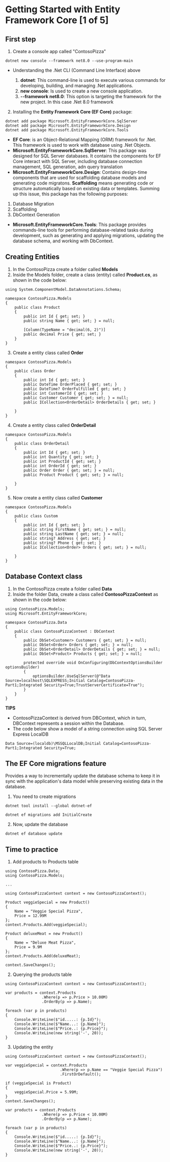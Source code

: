 # Getting Started with Entity Framework Core [1 of 5]

## First step

1. Create a console app called "ContosoPizza"

```
dotnet new console --framework net8.0 --use-program-main
```

* Understanding the .Net CLI (Command Line Interface) above

    1. **dotnet**: This command-line is used to execute various commands for developing, building, and managing .Net applications.
    2. **new console**: Is used to create a new console application.
    3. **--framework net8.0**: This option is targeting the framework for the new project. In this case .Net 8.0 framework

2. Installing the **Entity Framework Core (EF Core)** package:

```
dotnet add package Microsoft.EntityFrameworkCore.SqlServer
dotnet add package Microsoft.EntityFrameworkCore.Design
dotnet add package Microsoft.EntityFrameworkCore.Tools
```

* **EF Core**: is an Object-Relational Mapping (ORM) framework for .Net. This framework  is used to work with database using .Net Objects.
* **Microsoft.EntityFrameworkCore.SqlServer**: This package was designed for SQL Server databases. It contains the components for EF Core interact with SQL Server, including database connection management, SQL generation, adn query translation
* **Microsoft.EntityFrameworkCore.Design**: Contains design-time components that are used for scaffolding database models and generating code migratons. **Scaffolding** means generating code or structure automatically based on existing data or templates. Summing up this issue, this package has the following purposes:

1. Database Migration
2. Scaffolding
3. DbContext Generation

* **Microsoft.EntityFrameworkCore.Tools**: This package provides commands-line tools for performing database-related tasks during development, such as generating and applying migrations, updating the database schema, and working with DbContext.


## Creating Entities

1. In the ContosoPizza create a folder called **Models**
2. Inside the Models folder, create a class (entity) called **Product.cs**, as shown in the code below:

```
using System.ComponentModel.DataAnnotations.Schema;

namespace ContosoPizza.Models
{
    public class Product
    {
        public int Id { get; set; }
        public string Name { get; set; } = null;

        [Column(TypeName = "decimal(6, 2)")]
        public decimal Price { get; set; }
    }    
}
```

3. Create a entity class called **Order**

```
namespace ContosoPizza.Models
{
    public class Order
    {
        public int Id { get; set; }
        public DateTime OrderPlaced { get; set; }
        public DateTime? OrderFulfilled { get; set; }
        public int CustomerId { get; set; }
        public Customer Customer { get; set; } = null;
        public ICollection<OrderDetail> OrderDetails { get; set; }

    }
}
```

4. Create a entity class called **OrderDetail**

```
namespace ContosoPizza.Models
{
    public class OrderDetail
    {
        public int Id { get; set; }
        public int Quantity { get; set; }
        public int ProductId { get; set; }
        public int OrderId { get; set; }
        public Order Order { get; set; } = null;
        public Product Product { get; set; } = null;

    }
}
```

5. Now create a entity class called **Customer**

```
namespace ContosoPizza.Models
{
    public class Custom
    {
        public int Id { get; set; }
        public string FirstName { get; set; } = null;
        public string LastName { get; set; } = null;
        public string? Address { get; set; }
        public string? Phone { get; set; }
        public ICollection<Order> Orders { get; set; } = null;

    }
}
```

## Database Context class

1. In the ContosoPizza create a folder called **Data**
2. Inside the folder Data, create a class called **ContosoPizzaContext** as shown in the code below:

```
using ContosoPizza.Models;
using Microsoft.EntityFrameworkCore;

namespace ContosoPizza.Data
{
    public class ContosoPizzaContext : DbContext
    {
        public DbSet<Customer> Customers { get; set; } = null;
        public DbSet<Order> Orders { get; set; } = null;
        public DbSet<OrderDetail> OrderDetails { get; set; } = null;
        public DbSet<Product> Products { get; set; } = null;

        protected override void OnConfiguring(DbContextOptionsBuilder optionsBuilder)
        {
            optionsBuilder.UseSqlServer(@"Data Source=localhost\SQLEXPRESS;Initial Catalog=ContosoPizza-Part1;Integrated Security=True;TrustServerCertificate=True");
        }
    }
}
```

**TIPS** 

* ContosoPizzaContext is derived from DBContext, which in turn, DBContext represents a session within the Database.
* The code below show a model of a string connection using SQL Server Express LocalDB

```
Data Source=(localdb)\MSSQLLocalDB;Initial Catalog=ContosoPizza-Part1;Integrated Security=True;
```

## The EF Core migrations feature

Provides a way to incrementally update the database schema to keep it in sync with the application's data model while preserving existing data in the database.

1. You need to create migrations

```
dotnet tool install --global dotnet-ef

dotnet ef migrations add InitialCreate
```

2. Now, update the database

```
dotnet ef database update
```

## Time to practice

1. Add products to Products table
```
using ContosoPizza.Data;
using ContosoPizza.Models;

...

using ContosoPizzaContext context = new ContosoPizzaContext();

Product veggieSpecial = new Product()
{
    Name = "Veggie Special Pizza",
    Price = 12.99M
};
context.Products.Add(veggieSpecial);

Product deluxeMeat = new Product()
{
    Name = "Deluxe Meat Pizza",
    Price = 9.9M
};
context.Products.Add(deluxeMeat);

context.SaveChanges();
```

2. Querying the products table

```
using ContosoPizzaContext context = new ContosoPizzaContext();

var products = context.Products
                .Where(p => p.Price > 10.00M)
                .OrderBy(p => p.Name);

foreach (var p in products)
{
    Console.WriteLine($"id.....: {p.Id}");
    Console.WriteLine($"Name...: {p.Name}");
    Console.WriteLine($"Price..: {p.Price}");
    Console.WriteLine(new string('-', 20));
}
```

3. Updating the entity

```
using ContosoPizzaContext context = new ContosoPizzaContext();

var veggieSpecial = context.Products
                        .Where(p => p.Name == "Veggie Special Pizza")
                        .FirstOrDefault();

if (veggieSpecial is Product)
{
    veggieSpecial.Price = 5.99M;
}
context.SaveChanges();

var products = context.Products
                .Where(p => p.Price < 10.00M)
                .OrderBy(p => p.Name);

foreach (var p in products)
{
    Console.WriteLine($"id.....: {p.Id}");
    Console.WriteLine($"Name...: {p.Name}");
    Console.WriteLine($"Price..: {p.Price}");
    Console.WriteLine(new string('-', 20));
}

```
